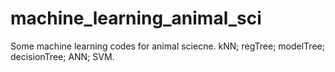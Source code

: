 # machine_learning_animal_sci

Some machine learning codes for animal sciecne.
kNN; regTree; modelTree; decisionTree; ANN; SVM.
